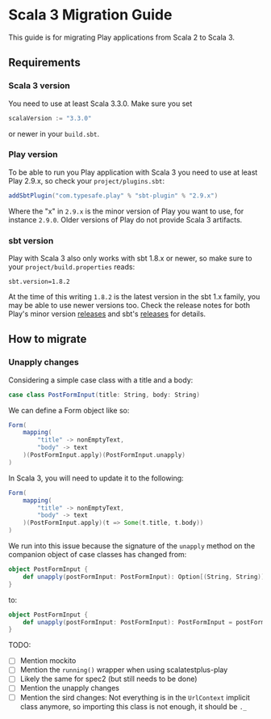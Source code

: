 <!--- Copyright (C) from 2022 The Play Framework Contributors <https://github.com/playframework>, 2011-2021 Lightbend Inc. <https://www.lightbend.com> -->

# Scala 3 Migration Guide

This guide is for migrating Play applications from Scala 2 to Scala 3.

## Requirements

### Scala 3 version

You need to use at least Scala 3.3.0. Make sure you set

```scala
scalaVersion := "3.3.0"
```

or newer in your `build.sbt`.

### Play version

To be able to run you Play application with Scala 3 you need to use at least Play 2.9.x, so check your `project/plugins.sbt`:

```scala
addSbtPlugin("com.typesafe.play" % "sbt-plugin" % "2.9.x")
```

Where the "x" in `2.9.x` is the minor version of Play you want to use, for instance `2.9.0`.
Older versions of Play do not provide Scala 3 artifacts.

### sbt version

Play with Scala 3 also only works with sbt 1.8.x or newer, so make sure to your `project/build.properties` reads:

```properties
sbt.version=1.8.2
```

At the time of this writing `1.8.2` is the latest version in the sbt 1.x family, you may be able to use newer versions too. Check the release notes for both Play's minor version [releases](https://github.com/playframework/playframework/releases) and sbt's [releases](https://github.com/sbt/sbt/releases) for details.

## How to migrate

### Unapply changes

Considering a simple case class with a title and a body:

```scala
case class PostFormInput(title: String, body: String)
```

We can define a Form object like so:

```scala
Form(
	mapping(
		"title" -> nonEmptyText,
		"body" -> text
	)(PostFormInput.apply)(PostFormInput.unapply)
)
```

In Scala 3, you will need to update it to the following:

```scala
Form(
	mapping(
		"title" -> nonEmptyText,
		"body" -> text
	)(PostFormInput.apply)(t => Some(t.title, t.body))
)
```

We run into this issue because the signature of the `unapply` method on the companion object of case classes has changed from:

```scala
object PostFormInput {
	def unapply(postFormInput: PostFormInput): Option[(String, String)] = Some((postFormInput.title, postFormInput.body))
}
```

to:

```scala
object PostFormInput {
	def unapply(postFormInput: PostFormInput): PostFormInput = postFormInput
}
```

TODO:
- [ ] Mention mockito
- [ ] Mention the `running()` wrapper when using scalatestplus-play
- [ ] Likely the same for spec2 (but still needs to be done)
- [ ] Mention the unapply changes
- [ ] Mention the sird changes: Not everything is in the `UrlContext` implicit class anymore, so importing this class is not enough, it should be `._`
